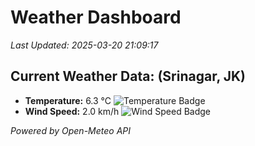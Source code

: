 
# Weather Dashboard

_Last Updated: 2025-03-20 21:09:17_

## Current Weather Data: (Srinagar, JK)
- **Temperature:** 6.3 °C ![Temperature Badge](https://img.shields.io/badge/Temperature-Low%20Temp-blue)
- **Wind Speed:** 2.0 km/h ![Wind Speed Badge](https://img.shields.io/badge/Wind%20Speed-Light%20Wind-blue)

*Powered by Open-Meteo API*
